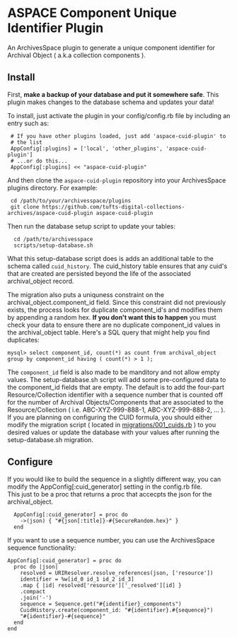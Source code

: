 ASPACE Component Unique Identifier Plugin
=========================================

An ArchivesSpace plugin to generate a unique component identifier for Archival
Object ( a.k.a collection components ).

## Install

First, **make a backup of your database and put it somewhere safe**.
This plugin makes changes to the database schema and updates your data!

To install, just activate the plugin in your config/config.rb file by
including an entry such as:

     # If you have other plugins loaded, just add 'aspace-cuid-plugin' to
     # the list
     AppConfig[:plugins] = ['local', 'other_plugins', 'aspace-cuid-plugin']
     # ...or do this...
     AppConfig[:plugins] << "aspace-cuid-plugin"


And then clone the `aspace-cuid-plugin` repository into your
ArchivesSpace plugins directory.  For example:

     cd /path/to/your/archivesspace/plugins
     git clone https://github.com/tufts-digital-collections-archives/aspace-cuid-plugin aspace-cuid-plugin

Then run the database setup script to update your tables:

      cd /path/to/archivesspace
      scripts/setup-database.sh

What this setup-database script does is adds an additional table to the schema
called `cuid_history`. The cuid_history table ensures that any cuid's that are created are persisted
beyond the life of the associated archival_object record.

The migration also puts a uniquness constraint on the
archival_object.component_id field. Since this constraint did not previously
exists, the process looks for duplicate component_id's and modifies them by
appending a random hex. **If you don't want this to happen** you must check
your data to ensure there are no duplicate component_id values in the
archival_object table. Here's a SQL query that might help you find duplicates:

```
mysql> select component_id, count(*) as count from archival_object group by component_id having ( count(*) > 1 );
```


The `component_id` field is also made to be manditory and not allow empty
values. The setup-database.sh script will add some pre-configured data to the
component_id fields that are empty. The default is to add the four-part Resource/Collection identifier with
a sequence number that is counted off for the number of Archival
Objects/Components that are associated to the Resource/Collection ( i.e.
ABC-XYZ-999-888-1, ABC-XYZ-999-888-2, ... ). If you are planning on configuring
the CUID formula, you should either modify the migration script ( located in
[migrations/001_cuids.rb](https://github.com/tufts-digital-collections-archives/aspace-cuid-plugin/blob/master/migrations/001_cuids.rb#L31-L64) )
to you desired values or update the database with your values after running the
setup-database.sh migration.

## Configure

If you would like to build the sequence in a slightly different way, you can
modify the AppConfig[:cuid_generator] setting in the config.rb file.  
This just to be a proc that returns a proc that accecpts the json for the
archival_object.

```
  AppConfig[:cuid_generator] = proc do
    ->(json) { "#{json[:title]}-#{SecureRandom.hex}" }
  end
```

If you want to use a sequence number, you can use the ArchivesSpace sequence
functionality:

```
AppConfig[:cuid_generator] = proc do
  proc do |json|
    resolved = URIResolver.resolve_references(json, ['resource'])
    identifier = %w[id_0 id_1 id_2 id_3]
    .map { |id| resolved['resource']['_resolved'][id] }
    .compact
    .join('-')
    sequence = Sequence.get("#{identifier}_components")
    CuidHistory.create(component_id: "#{identifier}.#{sequence}")
    "#{identifier}-#{sequence}"
  end
end
```
